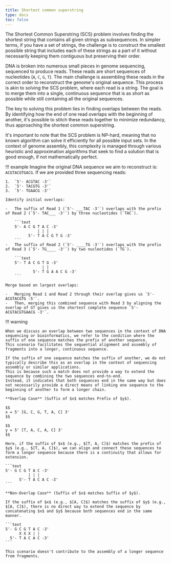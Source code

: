 ```yaml
---
title: Shortest common superstring
type: docs
toc: false
---
```



The Shortest Common Superstring (SCS) problem involves finding the shortest string that contains all given strings as subsequences.
In simpler terms, if you have a set of strings, the challenge is to construct the smallest possible string that includes each of these strings as a part of it without necessarily keeping them contiguous but preserving their order.

DNA is broken into numerous small pieces in genome sequencing, sequenced to produce reads.
These reads are short sequences of nucleotides (`A`, `C`, `G`, `T`).
The main challenge is assembling these reads in the correct order to reconstruct the genome's original sequence.
This process is akin to solving the SCS problem, where each read is a string.
The goal is to merge them into a single, continuous sequence that is as short as possible while still containing all the original sequences.

The key to solving this problem lies in finding overlaps between the reads.
By identifying how the end of one read overlaps with the beginning of another, it's possible to stitch these reads together to minimize redundancy, thus approaching the shortest common superstring.

It's important to note that the SCS problem is NP-hard, meaning that no known algorithm can solve it efficiently for all possible input sets.
In the context of genome assembly, this complexity is managed through various heuristic and approximation algorithms that seek to find a solution that is good enough, if not mathematically perfect.

!!! example
    Imagine the original DNA sequence we aim to reconstruct is: `ACGTACGTGACG`.
    If we are provided three sequencing reads:

    1.  `5'- ACGTAC -3'`
    2.  `5'- TACGTG -3'`
    3.  `5'- TGAACG -3'`

    Identify initial overlaps:

    -   The suffix of Read 1 (`5'- ___TAC -3'`) overlaps with the prefix of Read 2 (`5'- TAC___ -3'`) by three nucleotides (`TAC`).

        ```text
        5'- A C G T A C -3'
                  | | |
              5'- T A C G T G -3'
        ```
    -   The suffix of Read 2 (`5'- ____TG -3'`) overlaps with the prefix of Read 3 (`5'- TG____ -3'`) by two nucleotides (`TG`).

        ```text
        5'- T A C G T G -3'
                    | |
                5'- T G A A C G -3'
        ```

    Merge based on largest overlaps:

    -   Merging Read 1 and Read 2 through their overlap gives us `5'- ACGTACGTG -5'`.
    -   Then, merging this combined sequence with Read 3 by aligning the overlap of GT gives us the shortest complete sequence `5'- ACGTACGTGAACG -3'`.

!!! warning

    When we discuss an overlap between two sequences in the context of DNA sequencing or bioinformatics, we refer to the condition where the suffix of one sequence matches the prefix of another sequence.
    This scenario facilitates the sequential alignment and assembly of fragments into a longer, continuous sequence.

    If the suffix of one sequence matches the suffix of another, we do not typically describe this as an overlap in the context of sequencing assembly or similar applications.
    This is because such a match does not provide a way to extend the sequence by combining the two sequences end-to-end.
    Instead, it indicates that both sequences end in the same way but does not necessarily provide a direct means of linking one sequence to the beginning of another to form a longer chain.

    **Overlap Case** (Suffix of $x$ matches Prefix of $y$).

    $$
    x = 5' [G, C, G, T, A, C] 3'
    $$

    $$
    y = 5' [T, A, C, A, C] 3'
    $$

    Here, if the suffix of $x$ (e.g., $[T, A, C]$) matches the prefix of $y$ (e.g., $[T, A, C]$), we can align and connect these sequences to form a longer sequence because there is a continuity that allows for extension.

    ```text
    5'- G C G T A C -3'
              | | |
          5'- T A C A C -3'
    ```

    **Non-Overlap Case** (Suffix of $x$ matches Suffix of $y$).

    If the suffix of $x$ (e.g., $[A, C]$) matches the suffix of $y$ (e.g., $[A, C]$), there is no direct way to extend the sequence by concatenating $x$ and $y$ because both sequences end in the same manner.

    ```text
    5'- G C G T A C -3'
          X X X | |
      5'- T A C A C -3'
    ```

    This scenario doesn't contribute to the assembly of a longer sequence from fragments.

